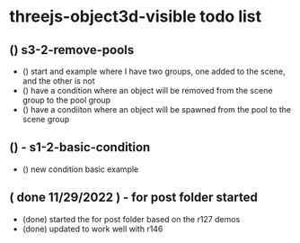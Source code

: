 # threejs-object3d-visible todo list

## () s3-2-remove-pools
* () start and example where I have two groups, one added to the scene, and the other is not
* () have a condition where an object will be removed from the scene group to the pool group
* () have a condiiton where an object will be spawned from the pool to the scene group

## () - s1-2-basic-condition
* () new condition basic example

## ( done 11/29/2022 ) - for post folder started
* (done) started the for post folder based on the r127 demos
* (done) updated to work well with r146
